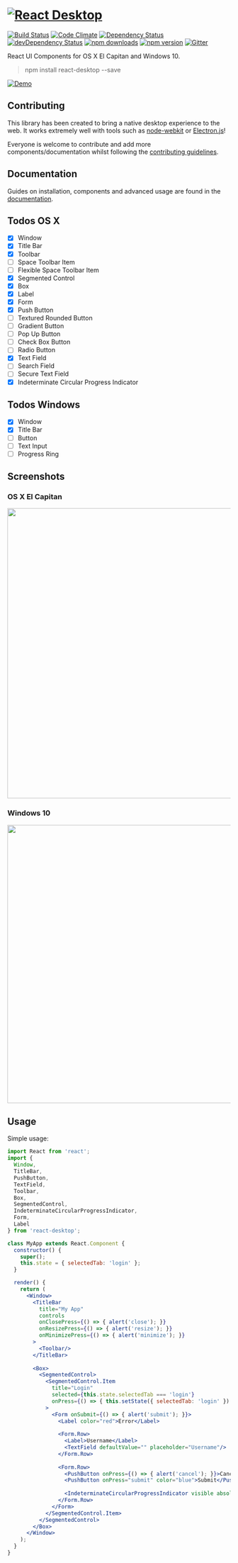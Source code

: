 # <a href="http://gabrielbull.github.io/react-desktop/" target="_blank">![React Desktop](https://rawgit.com/gabrielbull/react-desktop/master/docs/resources/react-desktop.svg "React Desktop")</a>

[![Build Status](https://travis-ci.org/gabrielbull/react-desktop.svg)](https://travis-ci.org/gabrielbull/react-desktop)
[![Code Climate](https://codeclimate.com/github/gabrielbull/react-desktop/badges/gpa.svg)](https://codeclimate.com/github/gabrielbull/react-desktop)
[![Dependency Status](https://david-dm.org/gabrielbull/react-desktop.svg)](https://david-dm.org/gabrielbull/react-desktop)
[![devDependency Status](https://david-dm.org/gabrielbull/react-desktop/dev-status.svg)](https://david-dm.org/gabrielbull/react-desktop#info=devDependencies)
[![npm downloads](http://img.shields.io/npm/dt/react-desktop.svg)](https://www.npmjs.org/package/react-desktop)
[![npm version](https://img.shields.io/npm/v/react-desktop.svg)](https://www.npmjs.org/package/react-desktop)
[![Gitter](https://badges.gitter.im/Join%20Chat.svg)](https://gitter.im/gabrielbull/react-desktop?utm_source=badge&utm_medium=badge&utm_campaign=pr-badge)

React UI Components for OS X El Capitan and Windows 10.

> npm install react-desktop --save

<a href="http://gabrielbull.github.io/react-desktop/demo/" target="_blank">![Demo](https://rawgit.com/gabrielbull/react-desktop/master/docs/resources/demo.svg "Demo")</a>

## Contributing

This library has been created to bring a native desktop experience to the web. It works extremely well with tools such as [node-webkit](http://nwjs.io) or [Electron.js](http://electron.atom.io)!

Everyone is welcome to contribute and add more components/documentation whilst following the [contributing guidelines](/CONTRIBUTING.md).

## Documentation

Guides on installation, components and advanced usage are found in the [documentation](/docs/README.md).

## Todos OS X

- [x] Window
- [x] Title Bar
- [x] Toolbar
- [ ] Space Toolbar Item
- [ ] Flexible Space Toolbar Item
- [x] Segmented Control
- [x] Box
- [x] Label
- [x] Form
- [x] Push Button
- [ ] Textured Rounded Button
- [ ] Gradient Button
- [ ] Pop Up Button
- [ ] Check Box Button
- [ ] Radio Button
- [x] Text Field
- [ ] Search Field
- [ ] Secure Text Field
- [x] Indeterminate Circular Progress Indicator

## Todos Windows

- [x] Window
- [x] Title Bar
- [ ] Button
- [ ] Text Input
- [ ] Progress Ring

## Screenshots

### OS X El Capitan

<img src="https://raw.githubusercontent.com/gabrielbull/react-desktop/master/docs/screenshots/osx.png" width="655">

### Windows 10

<img src="https://raw.githubusercontent.com/gabrielbull/react-desktop/master/docs/screenshots/win.png" width="628">

## Usage

Simple usage:

```jsx
import React from 'react';
import {
  Window,
  TitleBar, 
  PushButton, 
  TextField, 
  Toolbar, 
  Box, 
  SegmentedControl,
  IndeterminateCircularProgressIndicator,
  Form,
  Label
} from 'react-desktop';

class MyApp extends React.Component {
  constructor() {
    super();
    this.state = { selectedTab: 'login' };
  }

  render() {
    return (
      <Window>
        <TitleBar 
          title="My App" 
          controls
          onClosePress={() => { alert('close'); }}
          onResizePress={() => { alert('resize'); }}
          onMinimizePress={() => { alert('minimize'); }}
        >
          <Toolbar/>
        </TitleBar>
                
        <Box>
          <SegmentedControl>
            <SegmentedControl.Item 
              title="Login"
              selected={this.state.selectedTab === 'login'}
              onPress={() => { this.setState({ selectedTab: 'login' }) } }
            >
              <Form onSubmit={() => { alert('submit'); }}>
                <Label color="red">Error</Label>
                
                <Form.Row>
                  <Label>Username</Label>
                  <TextField defaultValue="" placeholder="Username"/>
                </Form.Row>
                
                <Form.Row>
                  <PushButton onPress={() => { alert('cancel'); }}>Cancel</PushButton>
                  <PushButton onPress="submit" color="blue">Submit</PushButton>
                  
                  <IndeterminateCircularProgressIndicator visible absolute/>
                </Form.Row>
              </Form>              
            </SegmentedControl.Item>
          </SegmentedControl>
        </Box>
      </Window>
    );
  }
}
```
